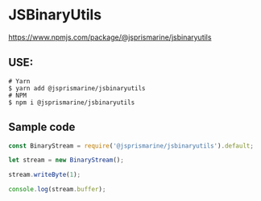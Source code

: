 # JSBinaryUtils

https://www.npmjs.com/package/@jsprismarine/jsbinaryutils

## USE:

```
# Yarn
$ yarn add @jsprismarine/jsbinaryutils
# NPM
$ npm i @jsprismarine/jsbinaryutils
```

## Sample code

```js
const BinaryStream = require('@jsprismarine/jsbinaryutils').default;

let stream = new BinaryStream();

stream.writeByte(1);

console.log(stream.buffer);
```
